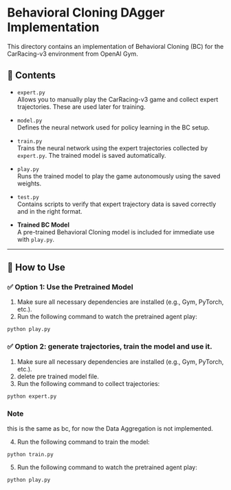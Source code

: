 # Behavioral Cloning DAgger Implementation

This directory contains an implementation of Behavioral Cloning (BC) for the CarRacing-v3 environment from OpenAI Gym.

## 📁 Contents

- `expert.py`  
  Allows you to manually play the CarRacing-v3 game and collect expert trajectories. These are used later for training.

- `model.py`  
  Defines the neural network used for policy learning in the BC setup.

- `train.py`  
  Trains the neural network using the expert trajectories collected by `expert.py`. The trained model is saved automatically.

- `play.py`  
  Runs the trained model to play the game autonomously using the saved weights.

- `test.py`  
  Contains scripts to verify that expert trajectory data is saved correctly and in the right format.

- **Trained BC Model**  
  A pre-trained Behavioral Cloning model is included for immediate use with `play.py`.

---

## 🚀 How to Use

### ✅ Option 1: Use the Pretrained Model

1. Make sure all necessary dependencies are installed (e.g., Gym, PyTorch, etc.).
2. Run the following command to watch the pretrained agent play:

`python play.py`

### ✅ Option 2: generate trajectories, train the model and use it.

1. Make sure all necessary dependencies are installed (e.g., Gym, PyTorch, etc.).
2. delete pre trained model file.
3. Run the following command to collect trajectories:

`python expert.py`

### Note

this is the same as bc, for now the Data Aggregation is not implemented.

4. Run the following command to train the model:

`python train.py`

5. Run the following command to watch the pretrained agent play:

`python play.py`
